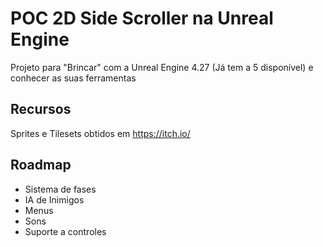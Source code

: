 # POC 2D Side Scroller na Unreal Engine

Projeto para "Brincar" com a Unreal Engine 4.27 (Já tem a 5 disponível) e conhecer as suas ferramentas

## Recursos

Sprites e Tilesets obtidos em https://itch.io/

## Roadmap

- Sistema de fases
- IA de Inimigos
- Menus
- Sons
- Suporte a controles
